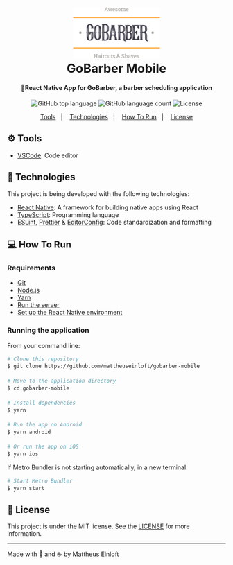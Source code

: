 <h1 align="center">
  <img alt="GoBarber Mobile"
    src=".github/logo.svg"
    width="200px"
  />
  <br>
  GoBarber Mobile
</h1>

<h4 align="center">
  💈React Native App for GoBarber, a barber scheduling application
</h4>

<p align="center">
  <img alt="GitHub top language" src="https://img.shields.io/github/languages/top/mattheuseinloft/gobarber-mobile?color=%23FF9000">

  <img alt="GitHub language count" src="https://img.shields.io/github/languages/count/mattheuseinloft/gobarber-mobile?color=%23FF9000">

  <img alt="License" src="https://img.shields.io/github/license/mattheuseinloft/gobarber-mobile?color=%23FF9000">
</p>

<p align="center">
  <a href="#gear-tools">Tools</a>&nbsp;&nbsp;&nbsp;|&nbsp;&nbsp;&nbsp;
  <a href="#rocket-technologies">Technologies</a>&nbsp;&nbsp;&nbsp;|&nbsp;&nbsp;&nbsp;
  <a href="#computer-how-to-run">How To Run</a>&nbsp;&nbsp;&nbsp;|&nbsp;&nbsp;&nbsp;
  <a href="#memo-license">License</a>
</p>

## :gear: Tools

- [VSCode](https://code.visualstudio.com/): Code editor

## :rocket: Technologies

This project is being developed with the following technologies:

- [React Native](https://reactnative.dev/): A framework for building native apps using React
- [TypeScript](https://www.typescriptlang.org/): Programming language
- [ESLint](https://eslint.org/), [Prettier](https://prettier.io/) & [EditorConfig](https://editorconfig.org/): Code standardization and formatting
<!-- - [Styled Components](https://styled-components.com/)
- [react-icons](https://react-icons.github.io/react-icons/)
- [polished](https://polished.js.org/): A lightweight toolset for writing styles in JavaScript
- [Unform](https://github.com/Rocketseat/unform)
- [yup](https://github.com/jquense/yup): Input validation
- [axios](https://www.npmjs.com/package/axios)
- [react-spring](https://www.react-spring.io/): Simple Animations in React
- [React Router DOM](https://www.npmjs.com/package/react-router-dom): Declarative Routing for React.js -->

## :computer: How To Run

### Requirements
- [Git](https://git-scm.com/)
- [Node.js](https://nodejs.org/)
- [Yarn](https://yarnpkg.com/)
- [Run the server](https://github.com/mattheuseinloft/gobarber-api#computer-how-to-run)
- [Set up the React Native environment](https://reactnative.dev/docs/environment-setup)

### Running the application
From your command line:
```bash
# Clone this repository
$ git clone https://github.com/mattheuseinloft/gobarber-mobile

# Move to the application directory
$ cd gobarber-mobile

# Install dependencies
$ yarn

# Run the app on Android
$ yarn android

# Or run the app on iOS
$ yarn ios
```

If Metro Bundler is not starting automatically, in a new terminal:
```bash
# Start Metro Bundler
$ yarn start
```

## :memo: License
This project is under the MIT license. See the [LICENSE](https://github.com/mattheuseinloft/gobarber-mobile/blob/master/LICENSE) for more information.

---

Made with 💙 and ☕ by Mattheus Einloft

